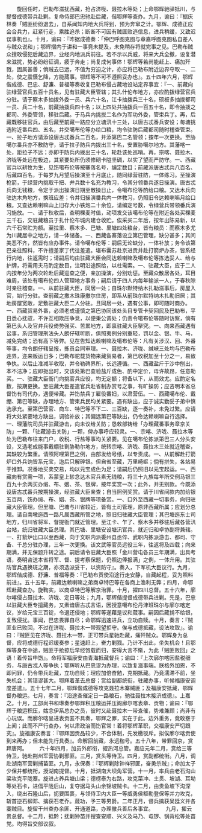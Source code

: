 <!-- { "loadSidebar": true } -->
　　旋回任时，巴勒布滋扰西藏，抢占济咙、聂拉木等处；上命鄂辉驰驿抵川，与提督成德带兵赴剿。复命侍郎巴忠驰赴后藏，偕鄂辉等查办。九月，谕曰：『据庆林奏「贼匪纷纷退去」，自系闻知内地大兵将到，预为奔窜之计。鄂辉、成德正应会合兵力，赶紧行走，乘胜追杀；断断不可因有贼匪败逃信息，进兵稍缓，又致迟误事机也』。十月，谕曰：『昨据成德奏：「仲巴呼图克图与章嘉呼图克图私自差人与贼众说和」；鄂辉摺内于讲和一事竟未提及，未免稍存将就完事之见。巴勒布贼众擅敢侵犯后藏边界，业经内地派兵前往。若不示以兵威，将来大兵全撤，设复潜来滋扰，势必纷纷征调，疲于奔走；尚复成何事体！鄂辉等若尚能赶上、痛加歼戮，固属甚善；倘贼去已远，不值为穷迫之计，亦应将巴勒布附近边界夺取一、二处，使之震慑乞降，方能蒇事。鄂辉等不可不遵照妥办也』。五十四年六月，鄂辉偕成德、巴忠、舒濂、普福等奏收复巴勒布侵占藏地设站定界事宜：『一、前藏向驻绿营官兵五百十员名，见有驻藏大臣管辖；其扎什伦布地方，亦应酌拨绿营官兵分驻。请于察木多抽拨外委一员、兵六十名，江卡抽拨兵三十名，硕板多抽拨都司一员、兵二十名，前藏抽拨兵四十名；以上四处共抽拨兵一百五十名，即令抽拨之都司、外委管领，移驻后藏。于马兵内挑拔二名作为军功外委，管束兵丁。再，后藏既移驻官兵，由后藏至前藏一路应分立塘汛十三处，以唐古忒番兵安设；每塘挑选附近番兵四、五名，并交噶布伦等办给口粮，均令驻防后藏都司随时稽查管束。一、拉子地方请添设唐古忒番兵二百名，并添第巴二名管领；按年一次更换。至胁噶尔番兵亦不敷防守，请于拉子防兵内拨出三十名，安置胁噶尔地方。其藩喀一处，距拉子不远；亦即于防兵内拨出三十名，轮赴该处巡哨。再，宗喀、聂拉木、济咙等处远在极边，其紧要处所仍须修砌卡隘坚碉，以实了望而严防守。一、西藏官兵以耕牧为生，见饬噶布伦等按寨落名号，编定数目；前藏派唐古忒兵八百名、后藏四百名，于每岁九月望后操演至十月底止，随同绿营驻防，一体练习。至操演枪箭，于绿营内挑取千把、弁兵数十名充为教习，令其分领番兵遂日操演。唐古忒兵向无钱粮，令定于派出操演日期至散操日止，令噶布伦等酌给口粮。又达木兵向驻达木角地方，换班应差；令并归操演番兵内一体教习，仍照旧令达赖喇嘛月给口粮。又查达赖喇嘛山上旧存大小铁炮二十余位，请编定号数，令绿营兵带领番兵演习施放。一、请于秋收后，查明稞麦时值，动项发交该噶布伦等在附近各处买稞麦三千石，交驻藏粮员于扎什伦布城内建仓收贮。俟采买二年后，按年出陈易新，以六千石常贮为额。至拉里、察木多、巴塘、里塘四处粮台，皆有粮员：而察木多尤为川藏居中之地方，请一体储备。一、西藏各寨落设立第巴管理，缺分甚多；其间美恶不齐，然皆有应办事件。请令噶布伦等：嗣后无论缺分，一体补放；务令该第巴亲往照料，不许擅差家丁代往差遣。堪布囊苏赴京进贡并赴打箭炉办茶，皆系经行内地，往返需时；请嗣后均由驻藏大臣会同达赖喇嘛及噶布伦等拣选妥人、给与护牌，将需用夫马酌定数目，注明沿途照给，以杜需索。一、驻藏大臣，应于二人内按年分为两次轮赴后藏巡查之便，亲加操演，分别劝惩。至藏众散居各处，耳目难周，该处有噶布伦四人管理地方事务；嗣后请于四人内每年输派一人，于春秋隙时亲往稽查。一、从前驻藏大臣，同居一处；自珠尔默特纳木扎勒滋事后，房屋入官，始行分驻。查前藏之撒木珠康撤尔住房，即系从前珠尔默特纳木扎勒旧居；其地房屋宽敞，足敷驻藏大臣二人分驻。且同居一处，遇有公事，即可随时商办。一、西藏贸易外番，必须老成谨慎之第巴协同该处头目专管卡契回民及巴勒布，平日悉心抚驭，不许互相欺压争竞，以便秉公调处；仍责令噶布伦等随时访察，倘有第巴头人及官弁兵役倚势强买、苦累地方，即禀驻藏大臣拏究。一、向来西藏遇有讼事，系归管理刑法头人朗仔辖听断，俱照夷例分别重轻，罚以金、银、牛、马，减免完结；恐有高下等弊。见在告知达赖喇嘛及噶布伦等：凡有关涉汉、回、外番等事，均令朗仔辖呈报，拣员会同审理。一、聂拉木、济咙、缄峡三处均与巴勒布连界，迩来贩运日多；巴勒布驼载货物来藏贸易者，第巴收税加至十分之一，易致争执。以后止准减半收取，并令勒碑界所，长远遵循。一、西藏盐斤于沙中刨出，本不洁净；应即扼出时，交该处第巴查验盐斤成色、酌中定价，毋许故昂，任意勒买。一、驻藏大臣衙门向挑官兵应役，均无定额；将备以下，从而效尤。应酌定名数，按期更换。至驻藏大臣差遣官兵赴省制办赏号之事，有旷操防；应咨明本省总督饬有司代办，遇便带藏。并饬禁兵丁雇役番妇，以肃营伍。一、西藏噶布伦、戴绷、第巴等缺，办理地方、管束兵民均关紧要。遇有缺出，应于诚实勤妥子弟中慎选承充。至第巴营官、商车、特巴等不下二、三百缺，逐一奏补，未免过繁。应请将大处紧要地方缺出，调验补放；其偏远第巴等缺出，仍令达赖喇嘛自行选择。一、理藩院司员并驻藏游击，向未议给关防；恳敕部铸给「办理藏番事务章京关防」一颗、「驻藏游击关防」一颗，俾办事呼应较灵。一、宗喀、济咙、聂拉木等处为巴勒布往来门户，收税、行盐等事均关紧要。见在噶布伦拣派第巴三人分头安设，又选老成能事戴绷驻劄胁勒尔地方，统转宗喀、济咙、聂拉木三处就近稽查，其缺较为繁重。请照阿哩第巴之例，由部发给号纸，以专责成。一、从前解赴打箭炉口外兵饷皆系元宝，迨后只解碎银。但自省至藏，万里崎岖；倘有拼失，各站易于推卸。况番地买卖交易，均以元宝成色为足；请嗣后仍照旧以元宝起运。一、西藏向有赏需一项，系蒙皇上轸念达木官兵素无钱粮，将三十九族每年所交例马银三百九十余两买办缎、布、姻、茶、银牌，按年奖赏一次；此外，并无别款。今既添设唐古忒番兵按期操演，经驻藏大臣亲查；自当照例奖赏。请于川省间款内加给银五百两，饬办缎、布、姻、茶、银牌等项备赏。一、口外至西藏一切事务，向归驻藏大臣管理。但里塘、巴塘与川省较近，皆有土司管理，原非西藏所属；应划分总理。请自南墩迤西一路凡属西藏所管之地，照旧归驻藏大臣管理；其巴塘迤东士司地方，归川省将军、督提衙门就近管理。至江卡、乍了、察木多并移驻后藏各营汛台站，统归驻藏大臣总理。其巴塘、里塘安设塘汛官兵，就近归和卓协副将兼辖。一、打箭炉出口以至西藏，向于文职内派委州县丞倅、武职内拣派游击、都司、守备、千总分驻办理，三年一次更换。该文武等官员远役三年，往返将及四载；向来期满，并无保题升转之途。嗣后请令驻藏大臣照「金川营屯各员三年期满，出具考语，奏明咨送本省将军、督、提考察保题，仍照边俸报满」之例，一体升用。其驻防官兵遇换斑之期，亦须选派妥干，以资防守』。奏入，下军机大臣议行。九月，鄂辉偕成德、舒濂、普福等奏：『巴勒布贡使沿途行走安静，自藏起程，妥为照料前进』。五十五年，前藏达赖喇嘛之弟商卓特巴等在各商上渔利无弊；四月，命鄂辉赴藏查办。旋鞫实，以商卓特巴等解京治罪。十月，擢四川总督。五十六年，廓尔喀侵占聂拉木、济咙、定日等处；九月，鄂辉偕提督成德带兵进剿。先是，巴忠以驻藏大臣专擅藏务，又素谙唐古忒言语，因授意噶布伦丹津班珠尔与廓尔喀定议，岁给元宝三百锭，令退还侵地；鄂辉等遂藉是议和蒇事。嗣因后藏掯不给银，复致侵扰。事闻，巴忠畏罪自尽；命鄂辉迅速进兵，立功自赎。十月，奏言：『贼匪业已败回，不过在济咙、聂拉木一带观望拒守。俟与成德抵藏，设法攻取』。谕曰：『贼匪见在济咙、聂拉木一带，正可带兵星驰赴藏，痛歼贼众。鄂辉身为总督，应将成德行程迟缓奏参；星速赶上，奋力剿戮。乃计不出此，坐失机会！且鄂辉等身在中途，贼匪于抢掠后早经饱载而归，安得大言不惭，为此「贼匪败回」之语！着传旨申饬』。命将军福康安由青海抵藏督兵；谕曰：『上次廓尔喀因盐税细务，与唐古忒人等争执；鄂辉听从巴忠谬为办理，以致复滋事端。朕格外加恩，不即问罪，仍令带兵赴藏，立功自赎；理应加倍奋勉，克期抵藏。乃竟濡滞不前，坐失机会；其错谬甚大。鄂辉着革去总督；赏给副都统衔，驻藏办事，听候福康安调度差遣』。五十七年二月，鄂辉偕成德等攻克聂拉木寨贼匪；及福康安抵藏，鄂辉督办粮运。七月，奏言：『沿途查催定日一路粮石，驰往聂拉木接济成德』。上嘉之。十月，工部尚书和琳奏参鄂辉积压粮运并压阁廓尔喀表章、贡物；谕曰：『鄂辉于粮运积压，姑念伊系总办之员，彼时又赴聂拉木一带查催，势难兼顾；尚非有心玩误。而廓尔喀呈进表贡匿不具奏，鄂辉之罪，实在于此。边外重务，竟敢壅于上闻；此而不严行查办，何以肃政治而饬官常！着将鄂辉革职，交福康安严切跟究』。旋福康安奏言：『鄂辉因贡品较少，不合体制，先发檄驳斥。拟俟廓尔喀贡使到来再办；但未能先行具奏』。命解回前藏，永远枷号。五十八年，带罪回京，赏拜唐阿。
　　六十年四月，加员外郎衔，擢热河总管。嘉应元年二月，赏给三等侍卫，驰赴荆州军营协剿邪匪。三月，赏头等侍卫。四月，赏副都统衔。八月，调赴湖南军营剿捕苗匪。九月，永保奏：『鄂辉剿除钟祥邪匪，奋勇杀贼』；命加太子少保并都统衔，授湖南提督。十月，抵湖南大坝角军营。十一月，率兵由老石沟山粱攻克平陇寨。旋进占养兵塘山梁；德楞泰为右路，攻克菜冲、土贯、坡湖、耳坳等处石卡，进偪平陇后山，复夺据马头山余锦坡贼卡。十二月，由贵鱼坡下沟深入，绕出石隆山后，扼要围裹，与领侍卫内大臣一等威勇侯额勒登保等并力攻克，斩首逆石柳邓、擒获石老乔。蒇功，予三等男爵。二年正月，督兵擒获吴廷义并各寨贼目。旋留干州查办余匪、开通道路，办理撤兵善后各事宜。
　　九月，擢云贵总督。十二月，抵黔；抚剿狆苗并搜查安顺、兴义及马乃、屯锣、锅背松等处苗党。均得旨交部议叙。
